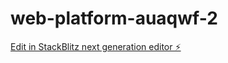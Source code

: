 # web-platform-auaqwf-2

[Edit in StackBlitz next generation editor ⚡️](https://stackblitz.com/~/github.com/boting0501/web-platform-auaqwf-2)